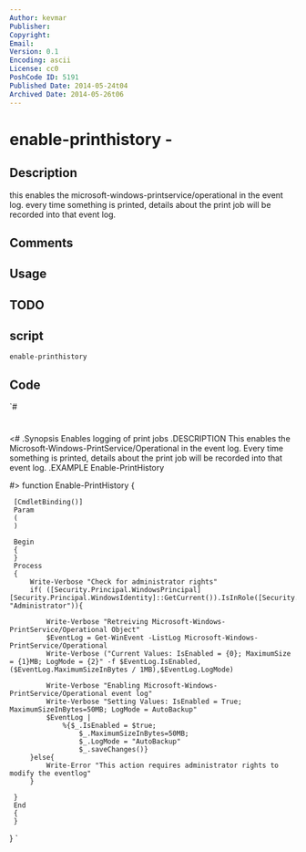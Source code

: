 ```yaml
---
Author: kevmar
Publisher: 
Copyright: 
Email: 
Version: 0.1
Encoding: ascii
License: cc0
PoshCode ID: 5191
Published Date: 2014-05-24t04
Archived Date: 2014-05-26t06
---
```


# enable-printhistory - 

## Description

this enables the microsoft-windows-printservice/operational in the event log. every time something is printed, details about the print job will be recorded into that event log.

## Comments



## Usage



## TODO



## script

`enable-printhistory`

## Code

`#
 #
 <#
 .Synopsis
    Enables logging of print jobs
 .DESCRIPTION
    This enables the Microsoft-Windows-PrintService/Operational in the event log. Every time something is printed, details about the print job will be recorded into that event log.
 .EXAMPLE
    Enable-PrintHistory
 
 #>
 function Enable-PrintHistory
 {
 
     [CmdletBinding()]
     Param
     (
     )
 
     Begin
     {
     }
     Process
     {
         Write-Verbose "Check for administrator rights"
         if( ([Security.Principal.WindowsPrincipal] [Security.Principal.WindowsIdentity]::GetCurrent()).IsInRole([Security.Principal.WindowsBuiltInRole] "Administrator")){
            
             Write-Verbose "Retreiving Microsoft-Windows-PrintService/Operational Object"
             $EventLog = Get-WinEvent -ListLog Microsoft-Windows-PrintService/Operational 
             Write-Verbose ("Current Values: IsEnabled = {0}; MaximumSize = {1}MB; LogMode = {2}" -f $EventLog.IsEnabled,($EventLog.MaximumSizeInBytes / 1MB),$EventLog.LogMode)
               
             Write-Verbose "Enabling Microsoft-Windows-PrintService/Operational event log"
             Write-Verbose "Setting Values: IsEnabled = True; MaximumSizeInBytes=50MB; LogMode = AutoBackup"
             $EventLog | 
                 %{$_.IsEnabled = $true; 
                     $_.MaximumSizeInBytes=50MB;
                     $_.LogMode = "AutoBackup"
                     $_.saveChanges()}
         }else{
             Write-Error "This action requires administrator rights to modify the eventlog"
         }
 
     }
     End
     {
     }
 }
`

